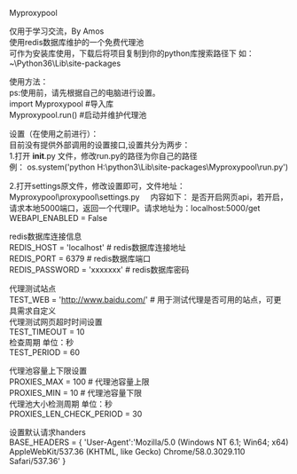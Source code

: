 Myproxypool

仅用于学习交流，By Amos  
使用redis数据库维护的一个免费代理池  
可作为安装库使用，下载后将项目复制到你的python库搜索路径下 如：~\Python36\Lib\site-packages  


使用方法：  
ps:使用前，请先根据自己的电脑进行设置。   
import Myproxypool  #导入库   
Myproxypool.run() #启动并维护代理池   


设置（在使用之前进行）：   
目前没有提供外部调用的设置接口,设置共分为两步：    
1.打开 __init__.py 文件，修改run.py的路径为你自己的路径    
例： os.system('python H:\python3\Lib\site-packages\Myproxypool\\run.py')    

2.打开settings原文件，修改设置即可，文件地址：Myproxypool\proxypool\settings.py     
内容如下：
是否开启网页api，若开启，请求本地5000端口，返回一个代理IP。请求地址为：localhost:5000/get   
WEBAPI_ENABLED = False   

redis数据库连接信息   
REDIS_HOST = 'localhost'  # redis数据库连接地址   
REDIS_PORT = 6379   # redis数据库端口   
REDIS_PASSWORD = 'xxxxxxx'  # redis数据库密码   

代理测试站点   
TEST_WEB = 'http://www.baidu.com/'  # 用于测试代理是否可用的站点，可更具需求自定义   
代理测试网页超时时间设置   
TEST_TIMEOUT = 10   
检查周期 单位：秒   
TEST_PERIOD = 60   

代理池容量上下限设置   
PROXIES_MAX = 100  # 代理池容量上限   
PROXIES_MIN = 10  # 代理池容量下限   
代理池大小检测周期 单位：秒   
PROXIES_LEN_CHECK_PERIOD = 30   

设置默认请求handers   
BASE_HEADERS = {
    'User-Agent':'Mozilla/5.0 (Windows NT 6.1; Win64; x64) AppleWebKit/537.36 (KHTML, like Gecko) Chrome/58.0.3029.110 Safari/537.36'
}

